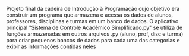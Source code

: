 Projeto final da cadeira de Introdução à Programação cujo objetivo era construir um programa que armazena e acessa os dados de alunos, professores, disciplinas e turmas em um banco de dados.
O aplicativo principal "Sistema de Controle Acadêmico Simplificado.py" se utiliza de funções armazenadas em outros arquivos .py (aluno, prof, disc e turma) para criar pequenos bancos de dados para cada uma das categorias e exibir as informações contidas neles
